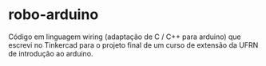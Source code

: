 # robo-arduino
Código em linguagem wiring (adaptação de C / C++ para arduino) que escrevi no Tinkercad para o projeto final de um curso de extensão da UFRN de introdução ao arduino.
